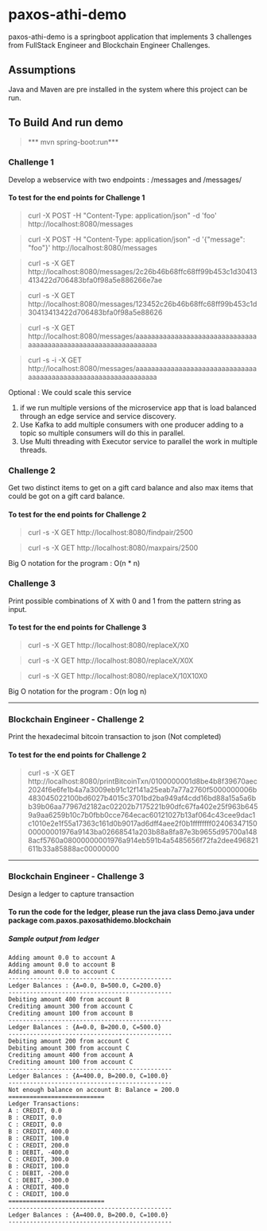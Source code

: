 # paxos-athi-demo

paxos-athi-demo is a springboot application that implements 3 challenges from FullStack Engineer and Blockchain Engineer Challenges.


## Assumptions
Java and Maven are pre installed in the system where this project can be run.
 
## To Build And run demo
>*** mvn spring-boot:run***

### Challenge 1
Develop a webservice with two endpoints : /messages and /messages/<hash>

#### To test for the end points for Challenge 1
>curl -X POST -H "Content-Type: application/json" -d 'foo' http://localhost:8080/messages

>curl -X POST -H "Content-Type: application/json" -d '{"message": "foo"}' http://localhost:8080/messages

>curl -s -X GET http://localhost:8080/messages/2c26b46b68ffc68ff99b453c1d30413413422d706483bfa0f98a5e886266e7ae

>curl -s -X GET http://localhost:8080/messages/123452c26b46b68ffc68ff99b453c1d30413413422d706483bfa0f98a5e88626

>curl -s -X GET http://localhost:8080/messages/aaaaaaaaaaaaaaaaaaaaaaaaaaaaaaaaaaaaaaaaaaaaaaaaaaaaaaaaaaaaaaaa

>curl -s -i -X GET http://localhost:8080/messages/aaaaaaaaaaaaaaaaaaaaaaaaaaaaaaaaaaaaaaaaaaaaaaaaaaaaaaaaaaaaaaaa

Optional : We could scale this service 
1. if we run multiple versions of the microservice app that is load balanced through an edge service and service discovery.
2. Use Kafka to add multiple consumers with one producer adding to a topic so multiple consumers will do this in parallel.
3. Use Multi threading with Executor service to parallel the work in multiple threads.

### Challenge 2
Get two distinct items to get on a gift card balance and also max items that could be got on a gift card balance.

#### To test for the end points for Challenge 2
>curl -s -X GET http://localhost:8080/findpair/2500

>curl -s -X GET http://localhost:8080/maxpairs/2500

Big O notation for the program : O(n * n)

### Challenge 3
Print possible combinations of X with 0 and 1 from the pattern string as input.

#### To test for the end points for Challenge 3
>curl -s -X GET http://localhost:8080/replaceX/X0

>curl -s -X GET http://localhost:8080/replaceX/X0X

>curl -s -X GET http://localhost:8080/replaceX/10X10X0

Big O notation for the program : O(n log n)


------------------------------------------------------------------------
### Blockchain Engineer - Challenge 2
Print the hexadecimal bitcoin transaction to json (Not completed)

#### To test for the end points for Challenge 2
>curl -s -X GET http://localhost:8080/printBitcoinTxn/0100000001d8be4b8f39670aec2024f6e6fe1b4a7a3009eb91c12f141a25eab7a77a2760f5000000006b483045022100bd6027b4015c3701bd2ba949af4cdd16bd88a15a5a6bb39b06aa77967d2182ac02202b7175221b90dfc67fa402e25f963b6459a9aa6259b10c7b0fbb0cce764ecac60121027b13af064c43cee9dac1c1010e2e1f55a17363c161d0b9017ad6dff4aee2f0b1ffffffff0240634715000000001976a9143ba02668541a203b88a8fa87e3b9655d95700a1488acf5760a08000000001976a914eb591b4a5485656f72fa2dee496821611b33a85888ac00000000

------------------------------------------------------------------------
### Blockchain Engineer - Challenge 3
Design a ledger to capture transaction


#### To run the code for the ledger, please run the java class Demo.java under package com.paxos.paxosathidemo.blockchain

##### Sample output from ledger

```
Adding amount 0.0 to account A
Adding amount 0.0 to account B
Adding amount 0.0 to account C
----------------------------------------------
Ledger Balances : {A=0.0, B=500.0, C=200.0}
----------------------------------------------
Debiting amount 400 from account B
Crediting amount 300 from account C
Crediting amount 100 from account B
----------------------------------------------
Ledger Balances : {A=0.0, B=200.0, C=500.0}
----------------------------------------------
Debiting amount 200 from account C
Debiting amount 300 from account C
Crediting amount 400 from account A
Crediting amount 100 from account C
----------------------------------------------
Ledger Balances : {A=400.0, B=200.0, C=100.0}
----------------------------------------------
Not enough balance on account B: Balance = 200.0
===========================
Ledger Transactions:
A : CREDIT, 0.0
B : CREDIT, 0.0
C : CREDIT, 0.0
B : CREDIT, 400.0
B : CREDIT, 100.0
C : CREDIT, 200.0
B : DEBIT, -400.0
C : CREDIT, 300.0
B : CREDIT, 100.0
C : DEBIT, -200.0
C : DEBIT, -300.0
A : CREDIT, 400.0
C : CREDIT, 100.0
===========================
----------------------------------------------
Ledger Balances : {A=400.0, B=200.0, C=100.0}
----------------------------------------------
```
